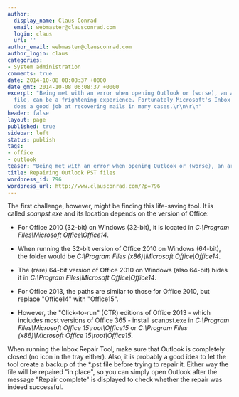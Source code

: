 ```yaml
---
author:
  display_name: Claus Conrad
  email: webmaster@clausconrad.com
  login: claus
  url: ''
author_email: webmaster@clausconrad.com
author_login: claus
categories:
- System administration
comments: true
date: 2014-10-08 08:08:37 +0000
date_gmt: 2014-10-08 06:08:37 +0000
excerpt: "Being met with an error when opening Outlook or (worse), an archived PST
  file, can be a frightening experience. Fortunately Microsoft's Inbox Repair Tool
  does a good job at recovering mails in many cases.\r\n\r\n"
header: false
layout: page
published: true
sidebar: left
status: publish
tags:
- office
- outlook
teaser: "Being met with an error when opening Outlook or (worse), an archived PST file, can be a frightening experience. Fortunately Microsoft's Inbox Repair Tool does a good job at recovering mails in many cases."
title: Repairing Outlook PST files
wordpress_id: 796
wordpress_url: http://www.clausconrad.com/?p=796
---
```

The first challenge, however, might be finding this life-saving tool. It is called _scanpst.exe_ and its location depends on the version of Office:

* For Office 2010 (32-bit) on Windows (32-bit), it is located in _C:\Program Files\Microsoft Office\Office14_.

* When running the 32-bit version of Office 2010 on Windows (64-bit), the folder would be _C:\Program Files (x86)\Microsoft Office\Office14_.

* The (rare) 64-bit version of Office 2010 on Windows (also 64-bit) hides it in _C:\Program Files\Microsoft Office\Office14_.

* For Office 2013, the paths are similar to those for Office 2010, but replace "Office14" with "Office15".

* However, the "Click-to-run" (CTR) editions of Office 2013 - which includes most versions of Office 365 - install scanpst.exe in _C:\Program Files\Microsoft Office 15\root\Office15_ or _C:\Program Files (x86)\Microsoft Office 15\root\Office15_.
  
When running the Inbox Repair Tool, make sure that Outlook is completely closed (no icon in the tray either). Also, it is probably a good idea to let the tool create a backup of the \*.pst file before trying to repair it. Either way the file will be repaired "in place", so you can simply open Outlook after the message "Repair complete" is displayed to check whether the repair was indeed successful.
